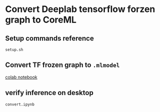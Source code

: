 # Convert Deeplab tensorflow forzen graph to CoreML
## Setup commands reference
`setup.sh`
## Convert TF frozen graph to `.mlmodel`
[colab notebook](https://colab.research.google.com/drive/1wx07Vt5lCFqy1S83d3mK33eZsII-_pN_?usp=sharing)
## verify inference on desktop
`convert.ipynb`
